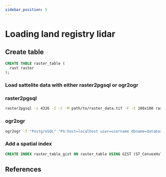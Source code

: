 ```yaml
---
sidebar_position: 5
---
```


# Loading land registry lidar 


## Create table
``` sql
CREATE TABLE raster_table (
  rast raster
);
```

### Load sattelite data with either raster2pgsql or ogr2ogr

### raster2pgsql
``` bash
raster2pgsql -s 4326 -I -C -M path/to/raster_data.tif -F -t 100x100 raster_table | psql -h localhost -d database_name -U username
```

### ogr2ogr
``` bash
ogr2ogr -f "PostgreSQL" "PG:host=localhost user=username dbname=database_name password=password" path/to/raster_data.tif -nln raster_table
```

### Add a spatial index

``` sql
CREATE INDEX raster_table_gist ON raster_table USING GIST (ST_ConvexHull(rast));
```

## References
